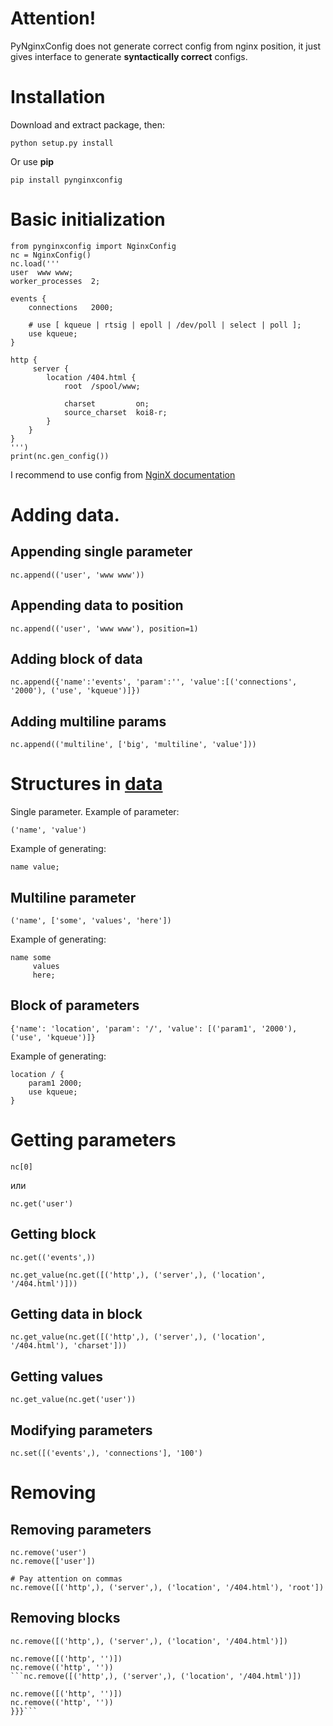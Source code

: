 # Attention! #
PyNginxConfig does not generate correct config from nginx position, it just gives interface to generate **syntactically correct** configs.

# Installation #
Download and extract package, then:
```
python setup.py install
```
Or use **pip**
```
pip install pynginxconfig
```

# Basic initialization #
```
from pynginxconfig import NginxConfig
nc = NginxConfig()
nc.load('''
user  www www;
worker_processes  2;

events {
    connections   2000;

    # use [ kqueue | rtsig | epoll | /dev/poll | select | poll ];
    use kqueue;
}

http {
     server {
        location /404.html {
            root  /spool/www;

            charset         on;
            source_charset  koi8-r;
        }
    }
}
''')
print(nc.gen_config())
```
I recommend to use config from [NginX documentation](http://nginx.org/ru/docs/example.html)

# Adding data. #
## Appending single parameter ##
```
nc.append(('user', 'www www'))
```
## Appending data to position ##
```
nc.append(('user', 'www www'), position=1)
```
## Adding block of data ##
```
nc.append({'name':'events', 'param':'', 'value':[('connections', '2000'), ('use', 'kqueue')]})
```
## Adding multiline params ##
```
nc.append(('multiline', ['big', 'multiline', 'value']))
```

# Structures in [data](data.md) #
Single parameter. Example of parameter:
```
('name', 'value')
```
Example of generating:
```
name value;
```

## Multiline parameter ##
```
('name', ['some', 'values', 'here'])
```
Example of generating:
```
name some
     values
     here;
```

## Block of parameters ##
```
{'name': 'location', 'param': '/', 'value': [('param1', '2000'), ('use', 'kqueue')]}
```
Example of generating:
```
location / {
    param1 2000;
    use kqueue;
}
```

# Getting parameters #
```
nc[0]
```
или
```
nc.get('user')
```

## Getting block ##
```
nc.get(('events',))
```
```
nc.get_value(nc.get([('http',), ('server',), ('location', '/404.html')]))
```

## Getting data in block ##
```
nc.get_value(nc.get([('http',), ('server',), ('location', '/404.html'), 'charset']))
```

## Getting values ##
```
nc.get_value(nc.get('user'))
```

## Modifying parameters ##
```
nc.set([('events',), 'connections'], '100')
```

# Removing #
## Removing parameters ##
```
nc.remove('user')
nc.remove(['user'])
```
```
# Pay attention on commas
nc.remove([('http',), ('server',), ('location', '/404.html'), 'root'])
```

## Removing blocks ##
```
nc.remove([('http',), ('server',), ('location', '/404.html')])

nc.remove([('http', '')])
nc.remove(('http', ''))
```nc.remove([('http',), ('server',), ('location', '/404.html')])

nc.remove([('http', '')])
nc.remove(('http', ''))
}}}```